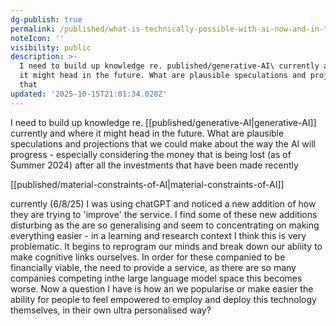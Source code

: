 ```yaml
---
dg-publish: true
permalink: /published/what-is-technically-possible-with-ai-now-and-in-the-future/
noteIcon: ''
visibility: public
description: >-
  I need to build up knowledge re. published/generative-AI\ currently and where
  it might head in the future. What are plausible speculations and projections
  that 
updated: '2025-10-15T21:01:34.028Z'
---
```


I need to build up knowledge re. [[published/generative-AI\|generative-AI]] currently and where it might head in the future. What are plausible speculations and projections that we could make about the way the AI will progress - especially considering the money that is being lost (as of Summer 2024) after all the investments that have been made recently 

[[published/material-constraints-of-AI\|material-constraints-of-AI]]

currently (6/8/25) I was using chatGPT and noticed a new addition of how they are trying to 'improve' the service. I find some of these new additions disturbing as the are so generalising and seem to concentrating on making everything easier - in a learning and research context I think this is very problematic. It begins to reprogram our minds and break down our abliity to make cognitive links ourselves. In order for these companied to be financially viable, the need to provide a service, as there are so many companies competing inthe large language model space this becomes worse. Now a question I have is how an we popularise or make easier the ability for people to feel empowered to employ and deploy this technology themselves, in their own ultra personalised way?
